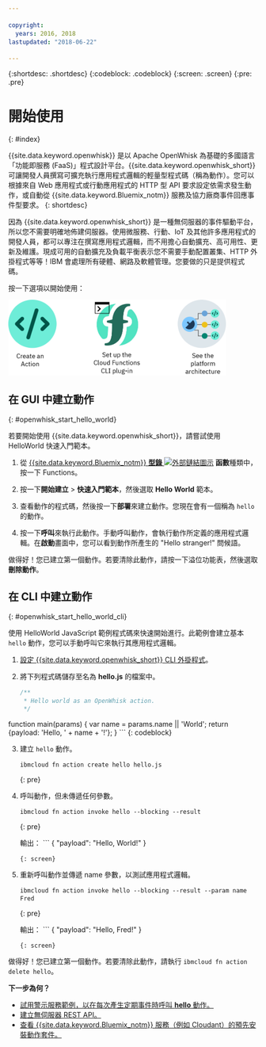 ```yaml
---

copyright:
  years: 2016, 2018
lastupdated: "2018-06-22"

---
```


{:shortdesc: .shortdesc}
{:codeblock: .codeblock}
{:screen: .screen}
{:pre: .pre}

# 開始使用
{: #index}

{{site.data.keyword.openwhisk}} 是以 Apache OpenWhisk 為基礎的多國語言「功能即服務 (FaaS)」程式設計平台。{{site.data.keyword.openwhisk_short}} 可讓開發人員撰寫可擴充執行應用程式邏輯的輕量型程式碼（稱為動作）。您可以根據來自 Web 應用程式或行動應用程式的 HTTP 型 API 要求設定依需求發生動作，或自動從 {{site.data.keyword.Bluemix_notm}} 服務及協力廠商事件回應事件型要求。
{: shortdesc}

因為 {{site.data.keyword.openwhisk_short}} 是一種無伺服器的事件驅動平台，所以您不需要明確地佈建伺服器。使用微服務、行動、IoT 及其他許多應用程式的開發人員，都可以專注在撰寫應用程式邏輯，而不用擔心自動擴充、高可用性、更新及維護。現成可用的自動擴充及負載平衡表示您不需要手動配置叢集、HTTP 外掛程式等等！IBM 會處理所有硬體、網路及軟體管理。您要做的只是提供程式碼。

按一下選項以開始使用：

<img usemap="#home_map" border="0" class="image" id="image_ztx_crb_f1b" src="images/imagemap.png" width="440" alt="按一下圖示，馬上開始使用 {{site.data.keyword.openswhisk_short}}。" style="width:440px;" />
<map name="home_map" id="home_map">
<area href="#openwhisk_start_hello_world" alt="建立動作" title="建立動作" shape="rect" coords="-7, -8, 108, 211" />
<area href="bluemix_cli.html" alt="設定 {{site.data.keyword.openwhisk_short}} CLI 外掛程式" title="設定 {{site.data.keyword.openwhisk_short}} CLI 外掛程式" shape="rect" coords="155, -1, 289, 210" />
<area href="openwhisk_about.html" alt="查看平台架構" title="查看平台架構" shape="rect" coords="326, -10, 448, 218" />
</map>


## 在 GUI 中建立動作
{: #openwhisk_start_hello_world}

若要開始使用 {{site.data.keyword.openwhisk_short}}，請嘗試使用 HelloWorld 快速入門範本。

1.  從 [{{site.data.keyword.Bluemix_notm}} **型錄** ![外部鏈結圖示](../icons/launch-glyph.svg "外部鏈結圖示")](https://console.bluemix.net/catalog/?category=whisk) **函數**種類中，按一下 Functions。

2. 按一下**開始建立** > **快速入門範本**，然後選取 **Hello World** 範本。

5. 查看動作的程式碼，然後按一下**部署**來建立動作。您現在會有一個稱為 `hello` 的動作。

6. 按一下**呼叫**來執行此動作。手動呼叫動作，會執行動作所定義的應用程式邏輯。在**啟動**畫面中，您可以看到動作所產生的 "Hello stranger!" 問候語。

做得好！您已建立第一個動作。若要清除此動作，請按一下溢位功能表，然後選取**刪除動作**。

## 在 CLI 中建立動作
{: #openwhisk_start_hello_world_cli}

使用 HelloWorld JavaScript 範例程式碼來快速開始進行。此範例會建立基本 `hello` 動作，您可以手動呼叫它來執行其應用程式邏輯。

1. [設定 {{site.data.keyword.openwhisk_short}} CLI 外掛程式](bluemix_cli.html)。

2. 將下列程式碼儲存至名為 **hello.js** 的檔案中。

    ```javascript
    /**
     * Hello world as an OpenWhisk action.
     */
function main(params) {
    var name = params.name || 'World';
    return {payload:  'Hello, ' + name + '!'};
    }
    ```
    {: codeblock}

3. 建立 `hello` 動作。
    ```
    ibmcloud fn action create hello hello.js
    ```
    {: pre}

4. 呼叫動作，但未傳遞任何參數。
    ```
    ibmcloud fn action invoke hello --blocking --result
    ```
    {: pre}  

    輸出：
        ```
    {
        "payload": "Hello, World!"
    }
    ```
    {: screen}

5. 重新呼叫動作並傳遞 name 參數，以測試應用程式邏輯。
    ```
    ibmcloud fn action invoke hello --blocking --result --param name Fred
    ```
    {: pre}  

    輸出：
        ```
    {
        "payload": "Hello, Fred!"
    }
    ```
    {: screen}

做得好！您已建立第一個動作。若要清除此動作，請執行 `ibmcloud fn action delete hello`。

**下一步為何？**
* [試用警示服務範例，以在每次產生定期事件時呼叫 **hello** 動作。](./openwhisk_packages.html#openwhisk_package_trigger)
* [建立無伺服器 REST API。](openwhisk_apigateway.html)
* [查看 {{site.data.keyword.Bluemix_notm}} 服務（例如 Cloudant）的預先安裝動作套件。](cloudant_actions.html)
